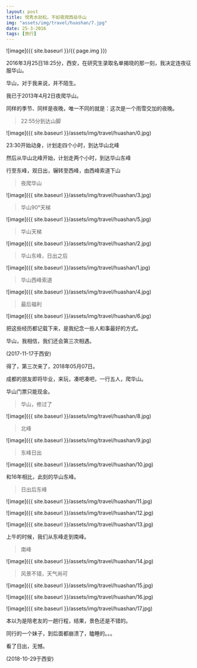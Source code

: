 ```yaml
---
layout: post
title: 悦秀水劲松，不如夜爬西岳华山
img: "assets/img/travel/huashan/7.jpg"
date: 25-3-2016
tags: [旅行]
---
```


![image]({{ site.baseurl }}/{{ page.img }})

2016年3月25日18:25分，西安，在研究生录取名单揭晓的那一刻，我决定连夜征服华山。

华山，对于我来说，并不陌生。

我已于2013年4月2日夜爬华山。

同样的季节、同样是夜晚，唯一不同的就是：这次是一个雨雪交加的夜晚。

> 22:55分到达山脚

![image]({{ site.baseurl }}/assets/img/travel/huashan/0.jpg)

23:30开始动身，计划走四个小时，到达华山北峰

然后从华山北峰开始，计划走两个小时，到达华山东峰

行至东峰，观日出，辗转至西峰，由西峰索道下山

> 夜爬华山

![image]({{ site.baseurl }}/assets/img/travel/huashan/3.jpg)

> 华山90°天梯

![image]({{ site.baseurl }}/assets/img/travel/huashan/5.jpg)

> 华山天梯

![image]({{ site.baseurl }}/assets/img/travel/huashan/2.jpg)

> 华山东峰，日出之后

![image]({{ site.baseurl }}/assets/img/travel/huashan/1.jpg)

> 华山西峰索道

![image]({{ site.baseurl }}/assets/img/travel/huashan/4.jpg)

> 最后福利

![image]({{ site.baseurl }}/assets/img/travel/huashan/6.jpg)

把这些经历都记载下来，是我纪念一些人和事最好的方式。

华山，我相信，我们还会第三次相遇。

(2017-11-17于西安)

得了，第三次来了，2018年05月07日。

成都的朋友即将毕业，来玩，凑吧凑吧，一行五人，爬华山。

华山门票只能现金。

> 华山，修过了

![image]({{ site.baseurl }}/assets/img/travel/huashan/8.jpg)

> 北峰

![image]({{ site.baseurl }}/assets/img/travel/huashan/9.jpg)

> 东峰日出

![image]({{ site.baseurl }}/assets/img/travel/huashan/10.jpg)

和16年相比，此刻的华山东峰。

> 日出后东峰

![image]({{ site.baseurl }}/assets/img/travel/huashan/11.jpg)

![image]({{ site.baseurl }}/assets/img/travel/huashan/12.jpg)

![image]({{ site.baseurl }}/assets/img/travel/huashan/13.jpg)

上午的时候，我们从东峰走到南峰。

> 南峰

![image]({{ site.baseurl }}/assets/img/travel/huashan/14.jpg)

> 风景不错，天气尚可

![image]({{ site.baseurl }}/assets/img/travel/huashan/15.jpg)

![image]({{ site.baseurl }}/assets/img/travel/huashan/16.jpg)

![image]({{ site.baseurl }}/assets/img/travel/huashan/17.jpg)

本以为是陪老友的一趟行程，结果，景色还是不错的。

同行的一个妹子，到后面都崩溃了，瞌睡的。。。

看了日出，无憾。

(2018-10-29于西安)


















